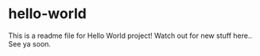 # hello-world

This is a readme file for Hello World project! Watch out for new stuff here..
See ya soon.

